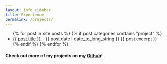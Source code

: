 ```yaml
---
layout: info_sidebar
title: Experience
permalink: /projects/
---
```

<ul>
	{% for post in site.posts %}
	{% if post.categories contains "project" %}
    <li>
      <a href="{{ post.url }}">
        {{ post.title }}
      </a>
      - <time datetime="{{ post.date | date: "%Y-%m-%d" }}">{{ post.date | date_to_long_string }}</time>
      {{ post.excerpt }}
    </li>
    {% endif %}
	{% endfor %}
</ul>

<h4>Check out more of my projects on my <a id="link" href="https://github.com/yukunchen113">Github</a>!</h4>